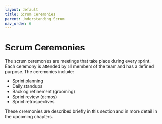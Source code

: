 ```yaml
---
layout: default
title: Scrum Ceremonies
parent: Understanding Scrum
nav_order: 6
---
```


# Scrum Ceremonies

The scrum ceremonies are meetings that take place during every sprint. Each ceremony is attended by all members of the team and has a defined purpose.
The ceremonies include:

*	Sprint planning
*	Daily standups
*	Backlog refinement (grooming)
*	Sprint review (demos)
*	Sprint retrospectives

These ceremonies are described briefly in this section and in more detail in the upcoming chapters.
